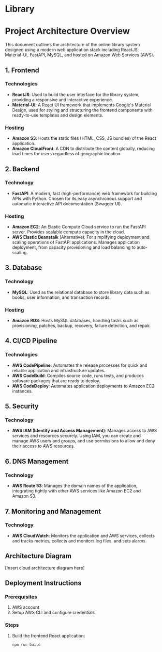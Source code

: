 # Library


# Project Architecture Overview

This document outlines the architecture of the online library system designed using a modern web application stack including ReactJS, Material-UI, FastAPI, MySQL, and hosted on Amazon Web Services (AWS).

## 1. Frontend

### Technologies
- **ReactJS**: Used to build the user interface for the library system, providing a responsive and interactive experience.
- **Material-UI**: A React UI framework that implements Google's Material Design, used for styling and structuring the frontend components with ready-to-use templates and design elements.

### Hosting
- **Amazon S3**: Hosts the static files (HTML, CSS, JS bundles) of the React application.
- **Amazon CloudFront**: A CDN to distribute the content globally, reducing load times for users regardless of geographic location.

## 2. Backend

### Technology
- **FastAPI**: A modern, fast (high-performance) web framework for building APIs with Python. Chosen for its easy asynchronous support and automatic interactive API documentation (Swagger UI).

### Hosting
- **Amazon EC2**: An Elastic Compute Cloud service to run the FastAPI server. Provides scalable compute capacity in the cloud.
- **AWS Elastic Beanstalk** (Alternative): For simplifying deployment and scaling operations of FastAPI applications. Manages application deployment, from capacity provisioning and load balancing to auto-scaling.

## 3. Database

### Technology
- **MySQL**: Used as the relational database to store library data such as books, user information, and transaction records.

### Hosting
- **Amazon RDS**: Hosts MySQL databases, handling tasks such as provisioning, patches, backup, recovery, failure detection, and repair.

## 4. CI/CD Pipeline

### Technologies
- **AWS CodePipeline**: Automates the release processes for quick and reliable application and infrastructure updates.
- **AWS CodeBuild**: Compiles source code, runs tests, and produces software packages that are ready to deploy.
- **AWS CodeDeploy**: Automates application deployments to Amazon EC2 instances.

## 5. Security

### Technology
- **AWS IAM (Identity and Access Management)**: Manages access to AWS services and resources securely. Using IAM, you can create and manage AWS users and groups, and use permissions to allow and deny their access to AWS resources.

## 6. DNS Management

### Technology
- **AWS Route 53**: Manages the domain names of the application, integrating tightly with other AWS services like Amazon EC2 and Amazon S3.

## 7. Monitoring and Management

### Technology
- **AWS CloudWatch**: Monitors the application and AWS services, collects and tracks metrics, collects and monitors log files, and sets alarms.

## Architecture Diagram

[Insert cloud architecture diagram here]

## Deployment Instructions

### Prerequisites
1. AWS account
2. Setup AWS CLI and configure credentials

### Steps
1. Build the frontend React application:
   ```bash
   npm run build
